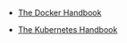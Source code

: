 * [The Docker Handbook](https://www.freecodecamp.org/news/the-docker-handbook/)
- [The Kubernetes Handbook](https://www.freecodecamp.org/news/the-kubernetes-handbook/)